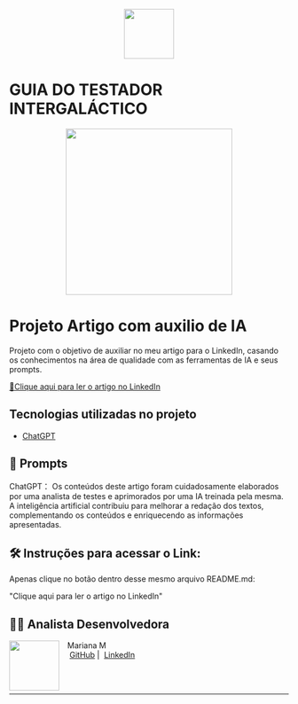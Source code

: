 <p align="center">
    <img width="90" src="./assets/IconMariQa.png">
    <h1 >GUIA DO TESTADOR INTERGALÁCTICO </h1>
</p>

<p align="center">
<img 
    src="./assets/firtsNerdGaaxy.png"
    width="300"  
/>
</p>

# Projeto Artigo com auxilio de IA

Projeto com o objetivo de auxiliar no meu artigo para o LinkedIn, casando os conhecimentos na área de qualidade com as ferramentas de IA e seus prompts.

<a href="https://www.linkedin.com/pulse/import%C3%A2ncia-de-padr%C3%B5es-na-automa%C3%A7%C3%A3o-testes-mariana-machado-amaral-irhke?utm_source=share&utm_medium=member_ios&utm_campaign=share_via" title="Veja o artigo no LinkedIn"> 📕Clique aqui para ler o artigo no LinkedIn</a>

## Tecnologias utilizadas no projeto

- [ChatGPT](https://chat.openai.com/)

## 🧠 Prompts

ChatGPT：
Os conteúdos deste artigo foram cuidadosamente elaborados por uma analista de testes e aprimorados por uma IA treinada pela mesma. A inteligência artificial contribuiu para melhorar a redação dos textos, complementando os conteúdos e enriquecendo as informações apresentadas.

## 🛠️ Instruções para acessar o Link:

Apenas clique no botão dentro desse mesmo arquivo README.md:

"Clique aqui para ler o artigo no LinkedIn"

## 👨‍💻 Analista Desenvolvedora

<p>
    <img
      align=left
      margin=20
      width=90
      src="
      https://avatars.githubusercontent.com/u/53942555?v=4"
    />
    <p>&nbsp&nbsp&nbspMariana M<br>
    &nbsp&nbsp&nbsp
    <a href="https://github.com/Mariengca27">
    GitHub</a>&nbsp;|&nbsp;
    <a href="https://www.linkedin.com/in/mariana-machado-amaral-8766b3300/">LinkedIn</a>

</p>
<br/><br/>
<p>

---
